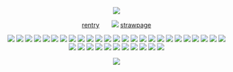 <p align="center"
  
![](https://komarev.com/ghpvc/?username=your-github-username&color=FFB6C1&label=waves&abbreviated=true)
<p align="center"
  
[rentry](https://rentry.co/mysticbell)‎‎ ‎ ‎  ‎‎ ‎‎ ‎ ‎  ![](https://64.media.tumblr.com/ce3b122bab227bcaf5e52cbf7435332e/f3866d4fafde6581-b4/s75x75_c1/ebb8ded79c44e26f36c0129631f24b9c5e96b164.gifv)‎ ‎  ‎ ‎ ‎ ‎ [strawpage](https://spireofdeciet.straw.page/)
<p align="center"
  
![](https://64.media.tumblr.com/c3050120d811db8e4e1cf539f51347cc/3c7512c789785a26-ca/s100x200/d58d0821fc612a749f38bfbc0f578636e7b44a6c.pnj)
![](https://64.media.tumblr.com/ba3289d5f870a808167b937e730d58da/3c7512c789785a26-66/s100x200/e49009de9acb65c3509d7242bab9821d9af2a4f1.webp)
![](https://64.media.tumblr.com/fac1aa9afc4498031d23001598ecac53/3c7512c789785a26-e9/s100x200/33b1c66e037e179cad901bda9c9d531ec617da5f.gifv)
![](https://64.media.tumblr.com/820eeb95ca98b32432610d8fc51ce329/3c7512c789785a26-76/s100x200/5f37f3220f14fdc0a308acb4351a8faf8d416786.webp)
![](https://64.media.tumblr.com/e99afceb58a4e4e6a64655a40995f3dd/3c7512c789785a26-1a/s100x200/6d36fb68dd149e239e26fbf17e69205ee06f3c05.webp)
![](https://64.media.tumblr.com/503e0fb57f774c1b686b094c3ca949df/3c7512c789785a26-9b/s100x200/b10bf94a54fdfc71445ed1ee7eb2563b26b6ef15.webp)
![](https://64.media.tumblr.com/b21e990cfbcc3b66489f88d7af558e24/3c7512c789785a26-e7/s250x400/2bf12630a5c195533d580f862c53f3427e2cb22b.gifv)
![](https://64.media.tumblr.com/f7a17f59e95eb7fcd017593b883dcc1e/3c7512c789785a26-1b/s100x200/6923c2e08673efcfc4aec42116cc8985a2aaebc7.gifv)
![](https://64.media.tumblr.com/350f1ef0a2606ea6c8210974e8135e34/3c7512c789785a26-99/s100x200/ee7b1fb477672683a8e87bcb7d81a7750a8414a0.png)
![](https://64.media.tumblr.com/13595bb2fb34cbe7fdfc7ed9fa40ddc3/3c7512c789785a26-25/s100x200/dc91c71c08354f828652649ed68a27ef25fd25e1.gifv)
![](https://64.media.tumblr.com/5545b74c03dfe607d5e36dcfa5cfe69b/3c7512c789785a26-58/s100x200/6f3b386cb61bc4dc55b61eb8d445b0606f28bde5.jpg)
![](https://64.media.tumblr.com/e49de4b1d3da8b31fc6a2c06f0097b8e/3c7512c789785a26-07/s100x200/c4ea32587546152e7fe652d7003a67a85d9ff238.gifv)
![](https://64.media.tumblr.com/2e2b5a372863ea1ba9ed29f51a004575/3c7512c789785a26-eb/s250x400/907d9105af8497de7551fc2407fcacbfb4810976.webp)
![](https://64.media.tumblr.com/2d1865237057de6c090f9dbb3ca598e1/3c7512c789785a26-ef/s100x200/b6fe55a92077562c49c39282abc0957792b8c06d.png)
![](https://64.media.tumblr.com/851c648c1f55e58faaa0b9356c1630cf/3c7512c789785a26-82/s100x200/a2712e7e1d4ba2504c16b0481a358b4bbcddb26f.webp)
![](https://64.media.tumblr.com/d1ed91fc5b59749365dfbb112c1eac2c/3c7512c789785a26-ce/s100x200/a61625bb1b85ef941621d39ee5573185058c3825.gifv)
![](https://64.media.tumblr.com/38441dd588e4ced837c56e592b179792/3c7512c789785a26-8e/s100x200/2f57b5d29bc207d791581c095196c35f51116127.gifv)
![](https://64.media.tumblr.com/775ef01c9ad949a881b15bd5850b58cb/3c7512c789785a26-2a/s100x200/a9ecf5cf9dd30edf65a9fb2ca15a72c4dea3409e.gifv)
![](https://64.media.tumblr.com/9928367a23cf5049f14c7a7a618e207c/3c7512c789785a26-a6/s100x200/7ec96f6e91dcc24921e73b44cefa34ab0c7c4e9b.png)
![](https://64.media.tumblr.com/459d70e9fc40bf02298c8d80734cac4c/3c7512c789785a26-dc/s250x400/2d2eda2a30937036a02719872441887b9441a01c.webp)
![](https://64.media.tumblr.com/4b922901b05e068e9a0a61edd5a3653b/3c7512c789785a26-0b/s100x200/41d26a50d5c90e0f5c4abe989ad4ed923079fd4c.gifv)
![](https://64.media.tumblr.com/c146dcfbcbada11f3cdaa964b8b30bd2/3c7512c789785a26-ef/s100x200/268a46368abfd08bcd6f7961e1d13bd3d7edafd7.webp)
![](https://64.media.tumblr.com/c5dea8db4ecad9855d934b96070c91e3/3c7512c789785a26-98/s100x200/c0d38830c8c030702c15ba9672f9f1e5e5355d6a.png)
![](https://64.media.tumblr.com/71a7f0892ee7909475f0dbf07c763eca/3c7512c789785a26-b5/s100x200/65213801e8db02cb60550045873fd625de189fec.gifv)
![](https://64.media.tumblr.com/f12e5e2898ab7a05f45ccee577d546fb/3c7512c789785a26-f7/s100x200/12860cd003b666e99f9137a30a7a34355659e369.gifv)
![](https://64.media.tumblr.com/e39036ecf9b7a15baaf09d002cb8d122/3c7512c789785a26-87/s100x200/c54fbd42798e11e36fdeb3997f6178f2d557cd0d.gifv)
![](https://64.media.tumblr.com/d336606f1f5ab87545182f182711e788/3c7512c789785a26-66/s100x200/eb8a126c1cf400f1524f38a0bd20940852a4b068.jpg)
![](https://64.media.tumblr.com/b3c387650d8c66e62d87eaaadc502073/21317507f7352712-90/s100x200/0e66996acce2e367ddb860482501bddb56e7f263.webp)
![](https://64.media.tumblr.com/05709a5f0eb47da30aee563c462a7338/21317507f7352712-4b/s100x200/7324b9651fc5c546142d791c39ff5201c274891b.webp)
![](https://64.media.tumblr.com/aefb370bb15b6975e8bc9c44e949bd4a/e69ada103ddfcdc2-e7/s100x200/bf4638aa4310e1f401367e898cf8faa41d1f2954.pnj)
![](https://64.media.tumblr.com/8f17959ccbcdb26cccf1bd2263444221/b04f5bab00b82903-6d/s100x200/0817d3f263d7adc539399ca52878fb5cb7f491cc.gifv)
![](https://64.media.tumblr.com/45f6e156e93d30942d0e80a8d8e2d3ff/e82a9758aa9a0ad9-eb/s100x200/9228d7783aae7a51f9a9ca0be4808d28cfccc137.pnj)
![](https://64.media.tumblr.com/2a5652b9b466b603f4ac9fd7165dbc85/7b7bd9d7866896fe-8a/s100x200/aef2a26f0841acad3e814e3ee84cf8e8a14cae75.pnj)
![](https://64.media.tumblr.com/ddae69ee1bb2e0aa7fb80b01456b6f3d/862b9b9c67435b30-11/s100x200/28e242704085055f77aedaf57f9dce534cdee91e.pnj)
![](https://64.media.tumblr.com/b0b01402ab231a351b9134de5bb5188c/2392e7c1f6f7c3e5-b3/s100x200/2073add8f69e38aa01657949471d3ab947d093ba.pnj)
![](https://64.media.tumblr.com/39e566ca98a81c947d7df58b8100f3cd/aafc9de618d36345-a7/s100x200/5c736b11391ac54dcedd8b0fb4de91aeb7cd89a9.pnj)
<p align="center"
  
![](https://64.media.tumblr.com/884456453bf2802d2a0c0a4c21682aae/6330040d7643ddba-09/s640x960/baba3923b4aa83fe33ce3de80730c26581e9d9f8.gifv)
<p align="center"

